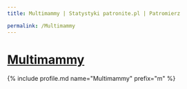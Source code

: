 ```yaml
---
title: Multimammy | Statystyki patronite.pl | Patromierz

permalink: /Multimammy
---
```


# [Multimammy](https://patronite.pl/Multimammy)

{% include profile.md name="Multimammy" prefix="m" %}
